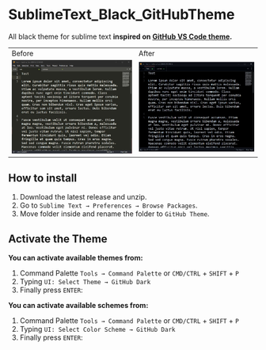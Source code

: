 # SublimeText_Black_GitHubTheme
 All black theme for sublime text **inspired on [GitHub VS Code theme](https://github.com/primer/github-vscode-theme).**

 <table>
   <td>Before</td>
   <td>After</td>
  <tr>
    <td><img src="https://github.com/Nayemhasan/SublimeText_Black_GitHubTheme/blob/main/pics/before.jpg"></td>
    <td><img src="https://github.com/Nayemhasan/SublimeText_Black_GitHubTheme/blob/main/pics/after.jpg"></td>
  </tr>
 </table>

## How to install

1. Download the latest release and unzip.
2. Go to `Sublime Text → Preferences → Browse Packages`.
3. Move folder inside and rename the folder to `GitHub Theme`.


## Activate the Theme

**You can activate available themes from:**

1. Command Palette `Tools → Command Palette` or `CMD/CTRL` + `SHIFT` + `P`
2. Typing `UI: Select Theme → GitHub Dark`
3. Finally press `ENTER`:


**You can activate available schemes from:**

1. Command Palette `Tools → Command Palette` or `CMD/CTRL` + `SHIFT` + `P`
2. Typing `UI: Select Color Scheme → GitHub Dark`    
3. Finally press `ENTER`:
